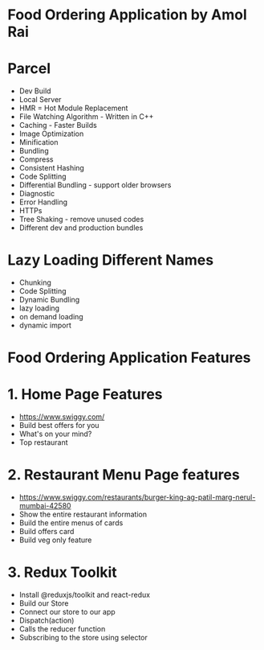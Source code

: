 # Food Ordering Application by Amol Rai

# Parcel

- Dev Build
- Local Server
- HMR = Hot Module Replacement
- File Watching Algorithm - Written in C++
- Caching - Faster Builds
- Image Optimization
- Minification
- Bundling
- Compress
- Consistent Hashing
- Code Splitting
- Differential Bundling - support older browsers
- Diagnostic
- Error Handling
- HTTPs
- Tree Shaking - remove unused codes
- Different dev and production bundles

# Lazy Loading Different Names

- Chunking
- Code Splitting
- Dynamic Bundling
- lazy loading
- on demand loading
- dynamic import

# Food Ordering Application Features

# 1. Home Page Features

- https://www.swiggy.com/
- Build best offers for you
- What's on your mind?
- Top restaurant

# 2. Restaurant Menu Page features

- https://www.swiggy.com/restaurants/burger-king-ag-patil-marg-nerul-mumbai-42580
- Show the entire restaurant information
- Build the entire menus of cards
- Build offers card
- Build veg only feature

# 3. Redux Toolkit

- Install @reduxjs/toolkit and react-redux
- Build our Store
- Connect our store to our app
- Dispatch(action)
- Calls the reducer function
- Subscribing to the store using selector

